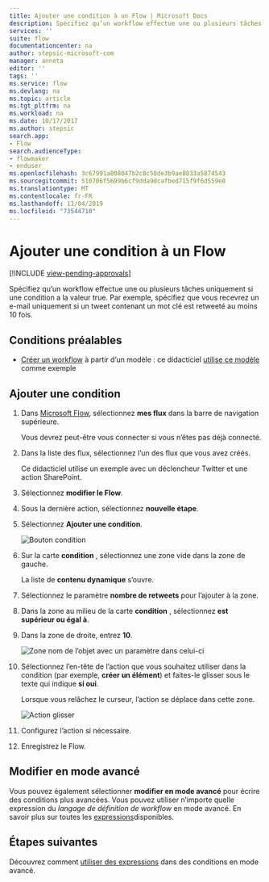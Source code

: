 ```yaml
---
title: Ajouter une condition à un Flow | Microsoft Docs
description: Spécifiez qu’un workflow effectue une ou plusieurs tâches uniquement si une condition a la valeur true.
services: ''
suite: flow
documentationcenter: na
author: stepsic-microsoft-com
manager: anneta
editor: ''
tags: ''
ms.service: flow
ms.devlang: na
ms.topic: article
ms.tgt_pltfrm: na
ms.workload: na
ms.date: 10/17/2017
ms.author: stepsic
search.app:
- Flow
search.audienceType:
- flowmaker
- enduser
ms.openlocfilehash: 3c67991a008047b2c8c58de3b9ae8833a5874543
ms.sourcegitcommit: 510706f5699b6cf9dda9dcafbed715f9f6d559e8
ms.translationtype: MT
ms.contentlocale: fr-FR
ms.lasthandoff: 11/04/2019
ms.locfileid: "73544710"
---
```

# <a name="add-a-condition-to-a-flow"></a>Ajouter une condition à un Flow
[!INCLUDE [view-pending-approvals](includes/cc-rebrand.md)]

Spécifiez qu’un workflow effectue une ou plusieurs tâches uniquement si une condition a la valeur true. Par exemple, spécifiez que vous recevrez un e-mail uniquement si un tweet contenant un mot clé est retweeté au moins 10 fois.

## <a name="prerequisites"></a>Conditions préalables

* [Créer un workflow](get-started-logic-template.md) à partir d’un modèle : ce didacticiel [utilise ce modèle](https://flow.microsoft.com/galleries/public/templates/e78571e5c70e4806a18eeacba5a897c8/) comme exemple

## <a name="add-a-condition"></a>Ajouter une condition

1. Dans [Microsoft Flow](https://flow.microsoft.com), sélectionnez **mes flux** dans la barre de navigation supérieure.

    Vous devrez peut-être vous connecter si vous n’êtes pas déjà connecté.

1. Dans la liste des flux, sélectionnez l’un des flux que vous avez créés.

    Ce didacticiel utilise un exemple avec un déclencheur Twitter et une action SharePoint.

1. Sélectionnez **modifier le Flow**.

1. Sous la dernière action, sélectionnez **nouvelle étape**.

1. Sélectionnez **Ajouter une condition**.

    ![Bouton condition](./media/add-condition/add-condition.png)

1. Sur la carte **condition** , sélectionnez une zone vide dans la zone de gauche.

    La liste de **contenu dynamique** s’ouvre.

1. Sélectionnez le paramètre **nombre de retweets** pour l’ajouter à la zone.

1. Dans la zone au milieu de la carte **condition** , sélectionnez **est supérieur ou égal à**.

1. Dans la zone de droite, entrez **10**.

    ![Zone nom de l’objet avec un paramètre dans celui-ci](./media/add-condition/specify-condition.png)

1. Sélectionnez l’en-tête de l’action que vous souhaitez utiliser dans la condition (par exemple, **créer un élément**) et faites-le glisser sous le texte qui indique **si oui**.

    Lorsque vous relâchez le curseur, l’action se déplace dans cette zone.

    ![Action glisser](./media/add-condition/drag-action.png)

1. Configurez l’action si nécessaire.

1. Enregistrez le Flow.

## <a name="edit-in-advanced-mode"></a>Modifier en mode avancé

Vous pouvez également sélectionner **modifier en mode avancé** pour écrire des conditions plus avancées. Vous pouvez utiliser n’importe quelle expression du *langage de définition de workflow* en mode avancé. En savoir plus sur toutes les [expressions](https://msdn.microsoft.com/library/azure/mt643789.aspx)disponibles.

## <a name="next-steps"></a>Étapes suivantes

Découvrez comment [utiliser des expressions](use-expressions-in-conditions.md) dans des conditions en mode avancé.
